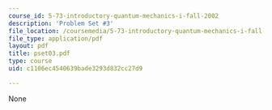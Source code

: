 ```yaml
---
course_id: 5-73-introductory-quantum-mechanics-i-fall-2002
description: 'Problem Set #3'
file_location: /coursemedia/5-73-introductory-quantum-mechanics-i-fall-2002/c1106ec4540639bade3293d832cc27d9_pset03.pdf
file_type: application/pdf
layout: pdf
title: pset03.pdf
type: course
uid: c1106ec4540639bade3293d832cc27d9

---
```

None